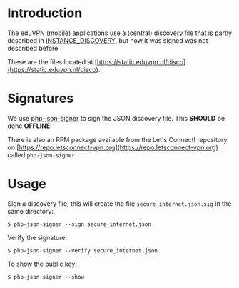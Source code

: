 # Introduction

The eduVPN (mobile) applications use a (central) discovery file that is 
partly described in [INSTANCE_DISCOVERY](../INSTANCE_DISCOVERY.md), but how it 
was signed was not described before.

These are the files located at 
[https://static.eduvpn.nl/disco](https://static.eduvpn.nl/disco).

# Signatures

We use [php-json-signer](https://git.tuxed.net/fkooman/php-json-signer) to sign
the JSON discovery file. This **SHOULD** be done **OFFLINE**! 

There is also an RPM package available from the Let's Connect! repository on 
[https://repo.letsconnect-vpn.org](https://repo.letsconnect-vpn.org) called 
`php-json-signer`.

# Usage

Sign a discovery file, this will create the file `secure_internet.json.sig` in
the same directory:

    $ php-json-signer --sign secure_internet.json

Verify the signature:

    $ php-json-signer --verify secure_internet.json

To show the public key:

    $ php-json-signer --show
